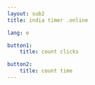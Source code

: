 ```yaml
---
layout: sub2
title: india timer .online

lang: e

button1:
    title: count clicks

button2:
    title: count time
---
```


